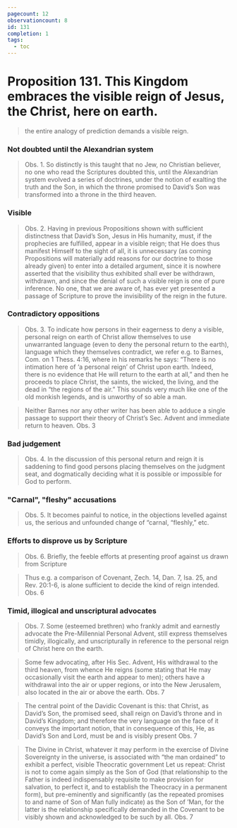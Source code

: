```yaml
---
pagecount: 12
observationcount: 8
id: 131
completion: 1
tags:
  - toc
---
```

# Proposition 131. This Kingdom embraces the visible reign of Jesus, the Christ, here on earth.

>the entire analogy of prediction demands a visible reign.
### Not doubted until the Alexandrian system
>Obs. 1. So distinctly is this taught that no Jew, no Christian believer, no one who read the Scriptures doubted this, until the Alexandrian system evolved a series of doctrines, under the notion of exalting the truth and the Son, in which the throne promised to David’s Son was transformed into a throne in the third heaven.
### Visible
>Obs. 2. Having in previous Propositions shown with sufficient distinctness that David’s Son, Jesus in His humanity, must, if the prophecies are fulfilled, appear in a visible reign; that He does thus manifest Himself to the sight of all, it is unnecessary (as coming Propositions will materially add reasons for our doctrine to those already given) to enter into a detailed argument, since it is nowhere asserted that the visibility thus exhibited shall ever be withdrawn, withdrawn, and since the denial of such a visible reign is one of pure inference. No one, that we are aware of, has ever yet presented a passage of Scripture to prove the invisibility of the reign in the future.
### Contradictory oppositions
>Obs. 3. To indicate how persons in their eagerness to deny a visible, personal reign on earth of Christ allow themselves to use unwarranted language (even to deny the personal return to the earth), language which they themselves contradict, we refer e.g. to Barnes, Com. on 1 Thess. 4:16, where in his remarks he says: “There is no intimation here of ‘a personal reign’ of Christ upon earth. Indeed, there is no evidence that He will return to the earth at all,” and then he proceeds to place Christ, the saints, the wicked, the living, and the dead in “the regions of the air.” This sounds very much like one of the old monkish legends, and is unworthy of so able a man.

>Neither Barnes nor any other writer has been able to adduce a single passage to support their theory of Christ’s Sec. Advent and immediate return to heaven.
>Obs. 3
### Bad judgement
>Obs. 4. In the discussion of this personal return and reign it is saddening to find good persons placing themselves on the judgment seat, and dogmatically deciding what it is possible or impossible for God to perform.
### "Carnal", "fleshy" accusations
>Obs. 5. It becomes painful to notice, in the objections levelled against us, the serious and unfounded change of “carnal, “fleshly,” etc.
### Efforts to disprove us by Scripture
>Obs. 6. Briefly, the feeble efforts at presenting proof against us drawn from Scripture

>Thus e.g. a comparison of Covenant, Zech. 14, Dan. 7, Isa. 25, and Rev. 20:1-6, is alone sufficient to decide the kind of reign intended.
>Obs. 6
### Timid, illogical and unscriptural advocates
>Obs. 7. Some (esteemed brethren) who frankly admit and earnestly advocate the Pre-Millennial Personal Advent, still express themselves timidly, illogically, and unscripturally in reference to the personal reign of Christ here on the earth.

>Some few advocating, after His Sec. Advent, His withdrawal to the third heaven, from whence He reigns (some stating that He may occasionally visit the earth and appear to men); others have a withdrawal into the air or upper regions, or into the New Jerusalem, also located in the air or above the earth.
>Obs. 7

>The central point of the Davidic Covenant is this: that Christ, as David’s Son, the promised seed, shall reign on David’s throne and in David’s Kingdom; and therefore the very language on the face of it conveys the important notion, that in consequence of this, He, as David’s Son and Lord, must be and is visibly present
>Obs. 7

>The Divine in Christ, whatever it may perform in the exercise of Divine Sovereignty in the universe, is associated with “the man ordained” to exhibit a perfect, visible Theocratic government Let us repeat: Christ is not to come again simply as the Son of God (that relationship to the Father is indeed indispensably requisite to make provision for salvation, to perfect it, and to establish the Theocracy in a permanent form), but pre-eminently and significantly (as the repeated promises to and name of Son of Man fully indicate) as the Son of ’Man, for the latter is the relationship specifically demanded in the Covenant to be visibly shown and acknowledged to be such by all.
>Obs. 7

